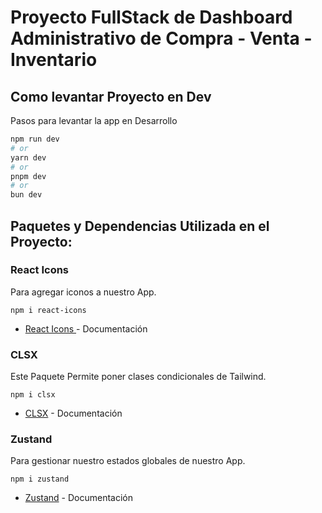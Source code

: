 # Proyecto FullStack de Dashboard Administrativo de Compra - Venta - Inventario

## Como levantar Proyecto en Dev

Pasos para levantar la app en Desarrollo

```bash
npm run dev
# or
yarn dev
# or
pnpm dev
# or
bun dev
```

## Paquetes y Dependencias Utilizada en el Proyecto:
### React Icons
Para agregar iconos a nuestro App.
````
npm i react-icons
````
- [React Icons ](https://react-icons.github.io/react-icons/) - Documentación

### CLSX
Este Paquete Permite poner clases condicionales de Tailwind.
````
npm i clsx
````
- [CLSX](https://www.npmjs.com/package/clsx) - Documentación

### Zustand
Para gestionar nuestro estados globales de nuestro App.
````
npm i zustand
````
- [Zustand](https://zustand-demo.pmnd.rs/) - Documentación